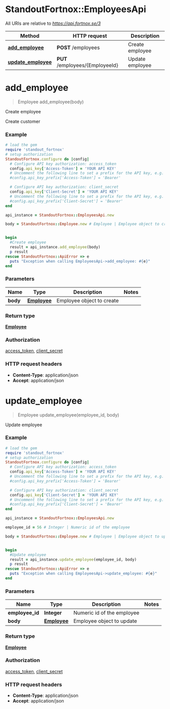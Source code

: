 # StandoutFortnox::EmployeesApi

All URIs are relative to *https://api.fortnox.se/3*

Method | HTTP request | Description
------------- | ------------- | -------------
[**add_employee**](EmployeesApi.md#add_employee) | **POST** /employees | Create employee
[**update_employee**](EmployeesApi.md#update_employee) | **PUT** /employees/{EmployeeId} | Update employee


# **add_employee**
> Employee add_employee(body)

Create employee

Create customer

### Example
```ruby
# load the gem
require 'standout_fortnox'
# setup authorization
StandoutFortnox.configure do |config|
  # Configure API key authorization: access_token
  config.api_key['Access-Token'] = 'YOUR API KEY'
  # Uncomment the following line to set a prefix for the API key, e.g. 'Bearer' (defaults to nil)
  #config.api_key_prefix['Access-Token'] = 'Bearer'

  # Configure API key authorization: client_secret
  config.api_key['Client-Secret'] = 'YOUR API KEY'
  # Uncomment the following line to set a prefix for the API key, e.g. 'Bearer' (defaults to nil)
  #config.api_key_prefix['Client-Secret'] = 'Bearer'
end

api_instance = StandoutFortnox::EmployeesApi.new

body = StandoutFortnox::Employee.new # Employee | Employee object to create


begin
  #Create employee
  result = api_instance.add_employee(body)
  p result
rescue StandoutFortnox::ApiError => e
  puts "Exception when calling EmployeesApi->add_employee: #{e}"
end
```

### Parameters

Name | Type | Description  | Notes
------------- | ------------- | ------------- | -------------
 **body** | [**Employee**](Employee.md)| Employee object to create | 

### Return type

[**Employee**](Employee.md)

### Authorization

[access_token](../README.md#access_token), [client_secret](../README.md#client_secret)

### HTTP request headers

 - **Content-Type**: application/json
 - **Accept**: application/json



# **update_employee**
> Employee update_employee(employee_id, body)

Update employee

### Example
```ruby
# load the gem
require 'standout_fortnox'
# setup authorization
StandoutFortnox.configure do |config|
  # Configure API key authorization: access_token
  config.api_key['Access-Token'] = 'YOUR API KEY'
  # Uncomment the following line to set a prefix for the API key, e.g. 'Bearer' (defaults to nil)
  #config.api_key_prefix['Access-Token'] = 'Bearer'

  # Configure API key authorization: client_secret
  config.api_key['Client-Secret'] = 'YOUR API KEY'
  # Uncomment the following line to set a prefix for the API key, e.g. 'Bearer' (defaults to nil)
  #config.api_key_prefix['Client-Secret'] = 'Bearer'
end

api_instance = StandoutFortnox::EmployeesApi.new

employee_id = 56 # Integer | Numeric id of the employee

body = StandoutFortnox::Employee.new # Employee | Employee object to update


begin
  #Update employee
  result = api_instance.update_employee(employee_id, body)
  p result
rescue StandoutFortnox::ApiError => e
  puts "Exception when calling EmployeesApi->update_employee: #{e}"
end
```

### Parameters

Name | Type | Description  | Notes
------------- | ------------- | ------------- | -------------
 **employee_id** | **Integer**| Numeric id of the employee | 
 **body** | [**Employee**](Employee.md)| Employee object to update | 

### Return type

[**Employee**](Employee.md)

### Authorization

[access_token](../README.md#access_token), [client_secret](../README.md#client_secret)

### HTTP request headers

 - **Content-Type**: application/json
 - **Accept**: application/json



